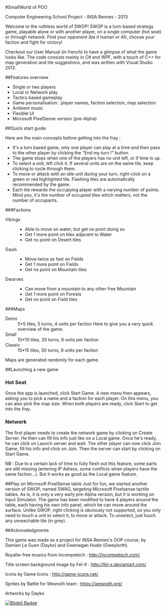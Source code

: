 #SmallWorld of POO

Computer Engineering School Project - INSA Rennes - 2013

Welcome to the ruthless world of SWOP! SWOP is a turn-based strategy game, playable alone
or with another player, on a single computer (hot seat) or through network. Find your opponent (be it human or AI),
choose your faction and fight for victory!

Checkout our User Manual (in french) to have a glimpse of what the game looks like.
The code consists mainly in C# and WPF, with a touch of C++ for map generation and tile suggestions, and was written with Visual Studio 2012.

##Features overview

* Single or two players
* Local or Network play
* Tactics based gameplay
* Game personalisation : player names, faction selection, map selection
* Ambient music
* Flexible UI
* Microsoft PixelSense version (pre-Alpha)

##Quick start guide

Here are the main concepts before getting into the fray :
* It's a turn based game, only one player can play at a time and then pass to the other player by clicking the "End my turn !" button.
* The game stops when one of the players has no unit left, or if time is up.
* To select a unit, left click it. If several units are on the same tile, keep clicking to cycle through them.
* To move or attack with an idle unit during your turn, right-click on a green or red highlighted tile. Flashing tiles are automatically recommended by the game.
* Each tile rewards the occupying player with a varying number of points. Mind you, it's the number of occupied tiles which matters, not the number of occupants.

###Factions

<dl>
<dt>Vikings</dt>
<dd><ul>
<li>Able to move on water, but get no point doing so</li>
<li>Get 1 more point on tiles adjacent to Water</li>
<li>Get no point on Desert tiles</li>
</ul></dd>

<dt>Gauls</dt>
<dd><ul>
<li>Move twice as fast on Fields</li>
<li>Get 1 more point on Fields</li>
<li>Get no point on Mountain tiles</li>
</ul></dd>

<dt>Dwarves</dt>
<dd><ul>
<li>Can move from a mountain to any other free Mountain</li>
<li>Get 1 more point on Forests</li>
<li>Get no point on Field tiles</li>
</ul></dd>
</dl>

###Maps

<dl>
<dt>Demo</dt>
<dd>
5*5 tiles, 5 turns, 4 units per faction
Here to give you a very quick overview of the game.
</dd>
<dt>Small</dt>
<dd>
10*10 tiles, 20 turns, 6 units per faction
</dd>
<dt>Classic</dt>
<dd>
15*15 tiles, 30 turns, 8 units per faction
</dd></dl>

Maps are generated randomly for each game.

##Launching a new game
### Hot Seat
Once the app is launched, click Start Game.
A new menu then appears, asking you to pick a name and a faction for each player. On this menu, you can also pick the map size.
When both players are ready, click Start to get into the fray.

### Network
The first player needs to create the network game by clicking on Create Server. He then can fill his info just like on a Local game. Once he's ready, he can click on Launch server and wait.
The other player can now click Join Game, fill his info and click on Join.
Then the server can start by clicking on Start Game.

NB : Due to a certain lack of time to fully flesh out this feature, some parts are still missing (entering IP Adress, some conflicts when players have the same faction...). But it works as good as the Local game feature.

##Play on Microsoft PixelSense table
Just for fun, we started another version of SWOP, named SWAG, targeting Microsoft Pixelsense tactile tables.
As is, it is only a very early pre-Alpha version, but it is working on Input Simulator.
The game has been modified to have 4 players around the table, each having his own info panel, which he can move around the surface.
Unlike SWOP, right clicking is obviously not supported, so you only need to touch a unit to select it, to move or attack. To unselect, just touch any unreachable tile (in grey).

##Acknowledgments

This game was made as a project for INSA Rennes's OOP course, by Damien Le Guen (Dayko) and Gwenegan Hudin (Gweylorth).

Royalte-free musics from Incompetech : http://incompetech.com/

Title screen background image by Fel-X : http://fel-x.deviantart.com/

Icons by Game Icons : http://game-icons.net/

Sprites by Battle for Wesnoth team : https://wesnoth.org/

Artworks by Dayko

[![Bitdeli Badge](https://d2weczhvl823v0.cloudfront.net/Gweylorth/swop/trend.png)](https://bitdeli.com/free "Bitdeli Badge")
